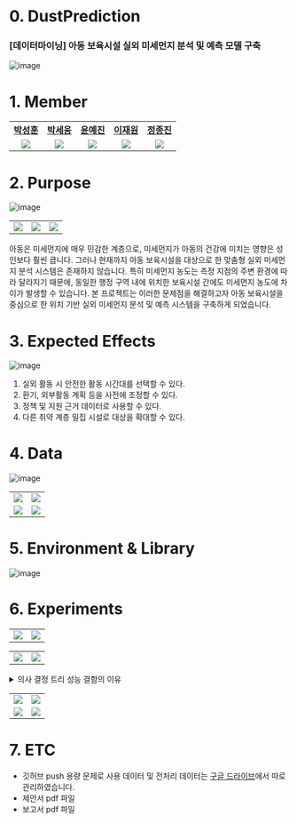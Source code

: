 # 0. DustPrediction
### [데이터마이닝] 아동 보육시설 실외 미세먼지 분석 및 예측 모델 구축
![image](https://github.com/user-attachments/assets/5a6d949f-68d7-4f13-9246-3f8a775d05f6)


# 1. Member

<table width="50%" align="center">
    <tr>
        <td align="center"><b><a href="https://github.com/parkseonghun598">박성훈</a></b></td>
        <td align="center"><b><a href="https://github.com/hardwoong">박세웅</a></b></td>
        <td align="center"><b><a href="https://github.com/nyun-nye">윤예진</a></b></td>
        <td align="center"><b><a href="https://github.com/jwon0523">이재원</a></b></td>
        <td align="center"><b><a href="https://github.com/ThreeeJ">정종진</a></b></td>
    </tr>
    <tr>
        <td align="center"><img src="https://github.com/user-attachments/assets/89488c31-8e6c-45b3-b6e0-90c65fc72260"></td>
        <td align="center"><img src="https://github.com/user-attachments/assets/641b67e8-e7b2-4093-93ba-1d744fc953eb"></td>
        <td align="center"><img src="https://github.com/user-attachments/assets/27a2052f-11c1-4662-8726-783cffb79117"></td>
        <td align="center"><img src="https://github.com/user-attachments/assets/795a1add-5c72-49da-a201-8659fbcc1f6a"></td>
        <td align="center"><img src="https://github.com/user-attachments/assets/858b107c-1f60-4d15-b606-493de24f1910"></td>
    </tr>
</table>

# 2. Purpose

![image](https://github.com/user-attachments/assets/20b91684-b6cc-4423-84ed-1b70c8de8d91)
<table width="50%" align="center">
  <tr>
        <td align="center"><img src="https://github.com/user-attachments/assets/d52ef1b2-d029-4892-9727-f86a6229f223"></td>
        <td align="center"><img src="https://github.com/user-attachments/assets/f07f884d-914d-46e9-90cb-3c2af2edd4e7"></td>
        <td align="center"><img src="https://github.com/user-attachments/assets/26bccc8c-3f25-4dc9-8382-8e88038e8338"></td>
    </tr>
</table>

아동은 미세먼지에 매우 민감한 계층으로, 미세먼지가 아동의 건강에 미치는 영향은 성인보다 훨씬 큽니다. 그러나 현재까지 아동 보육시설을 대상으로 한 맞춤형 실외 미세먼지 분석 시스템은 존재하지 않습니다. 특히 미세먼지 농도는 측정 지점의 주변 환경에 따라 달라지기 때문에, 동일한 행정 구역 내에 위치한 보육시설 간에도 미세먼지 농도에 차이가 발생할 수 있습니다. 본 프로젝트는 이러한 문제점을 해결하고자 아동 보육시설을 중심으로 한 위치 기반 실외 미세먼지 분석 및 예측 시스템을 구축하게 되었습니다.

# 3. Expected Effects

![image](https://github.com/user-attachments/assets/d468c888-7995-4909-a00e-2f9d798a997b)
1. 실외 활동 시 안전한 활동 시간대를 선택할 수 있다.
2. 환기, 외부활동 계획 등을 사전에 조정할 수 있다.
3. 정책 및 지원 근거 데이터로 사용할 수 있다.
4. 다른 취약 계층 밀집 시설로 대상을 확대할 수 있다.


# 4. Data

![image](https://github.com/user-attachments/assets/4d537c3f-a90e-41ca-b139-7e1a40d30d85)
<table width="50%" align="center">
  <tr>
        <td align="center"><img src="https://github.com/user-attachments/assets/861aedcd-0245-4ebc-8785-cde471c2bbf2"></td>
        <td align="center"><img src="https://github.com/user-attachments/assets/cfd1129a-37e2-43a1-843c-6d575335cda2"></td>
  </tr>
  <tr>
        <td align="center"><img src="https://github.com/user-attachments/assets/153f4446-e8f7-481e-be07-a05a8cdec6ea"></td>
        <td align="center"><img src="https://github.com/user-attachments/assets/365ed73c-a41b-4a5d-8a04-d736c7a5e850"></td>
  </tr>
</table>

# 5. Environment & Library

![image](https://github.com/user-attachments/assets/0f7bfa91-ab2d-427b-b1cb-9faae5d71072)


# 6. Experiments

<table width="50%" align="center">
  <tr>
        <td align="center"><img src="https://github.com/user-attachments/assets/942301dc-cb19-499f-9617-86fda518de55"></td>
        <td align="center"><img src="https://github.com/user-attachments/assets/ca785e2b-9941-437f-b297-ffd802e69c40"></td>
  </tr>
</table>

<table width="50%" align="center">
  <tr>
        <td align="center"><img src="https://github.com/user-attachments/assets/c868bdaf-5d26-40fc-a678-d3b6c72cc4c2"></td>
        <td align="center"><img src="https://github.com/user-attachments/assets/d80fc774-cccb-48fa-bd0d-b3a2a7658c04"></td>
  </tr>
</table>

<details>
<summary>의사 결정 트리 성능 결함의 이유</summary>
<div markdown="1">

![image](https://github.com/user-attachments/assets/ff803172-0638-4382-837d-1c72c08488e5)

</div>
</details>

<table width="50%" align="center">
  <tr>
        <td align="center"><img src="https://github.com/user-attachments/assets/13a52bab-cb0b-49b0-a9c4-010b7c0ee46b"></td>
        <td align="center"><img src="https://github.com/user-attachments/assets/889f6fda-40b0-48cf-9b47-2625de579136"></td>
  </tr>
  <tr>
        <td align="center"><img src="https://github.com/user-attachments/assets/f9188004-3315-44ef-811c-26a2fb59378a"></td>
        <td align="center"><img src="https://github.com/user-attachments/assets/cba36455-5cfb-4a86-9f51-50afe2469abb"></td>
  </tr>
</table>

# 7. ETC
- 깃허브 push 용량 문제로 사용 데이터 및 전처리 데이터는 <a href="https://drive.google.com/drive/folders/11UUVsForXUDN1AQIqC7qwxeWV7kPopZw?usp=drive_link">구글 드라이브</a>에서 따로 관리하였습니다.
- 제안서 pdf 파일
- 보고서 pdf 파일
